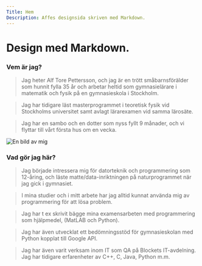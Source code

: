 ```yaml
---
Title: Hem
Description: Affes designsida skriven med Markdown.
---
```


Design med Markdown.
==========================

### Vem är jag?

> Jag heter Alf Tore Pettersson, och jag är en trött småbarnsförälder som hunnit fylla 35 år och arbetar heltid som gymnasielärare i matematik och fysik på en gymnasieskola i Stockholm.

> Jag har tidigare läst masterprogrammet i teoretisk fysik vid Stockholms universitet samt avlagt lärarexamen vid samma lärosäte.

> Jag har en sambo och en dotter som nyss fyllt 9 månader, och vi flyttar till vårt första hus om en vecka.

![En bild av mig][id]

[id]: image/lilla_jag.png "Title"

### Vad gör jag här?

> Jag började intressera mig för datorteknik och programmering som 12-åring, och läste matte/data-inriktningen på naturprogrammet när jag gick i gymnasiet. 

> I mina studier och i mitt arbete har jag alltid kunnat använda mig av programmering för att lösa problem. 

>Jag har t ex skrivit bägge mina examensarbeten med programmering som hjälpmedel, (MatLAB och Python). 

>Jag har även utvecklat ett bedömningsstöd för gymnasieskolan med Python kopplat till Google API. 

>Jag har även varit verksam inom IT som QA på Blockets IT-avdelning. Jag har tidigare erfarenheter av C++, C, Java, Python m.m. 
